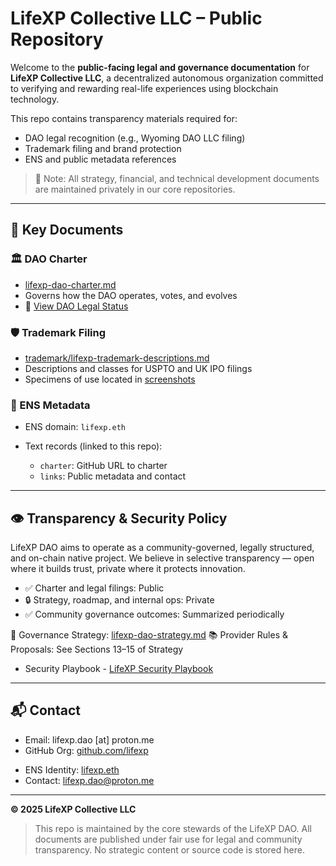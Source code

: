 # LifeXP Collective LLC – Public Repository

Welcome to the **public-facing legal and governance documentation** for **LifeXP Collective LLC**, a decentralized autonomous organization committed to verifying and rewarding real-life experiences using blockchain technology.

This repo contains transparency materials required for:

* DAO legal recognition (e.g., Wyoming DAO LLC filing)
* Trademark filing and brand protection
* ENS and public metadata references

> 🔐 Note: All strategy, financial, and technical development documents are maintained privately in our core repositories.

---

## 🔗 Key Documents

### 🏛 DAO Charter

* [lifexp-dao-charter.md](./legal/lifexp-dao-charter.md)
* Governs how the DAO operates, votes, and evolves
* 📄 [View DAO Legal Status](./legal/dao-legal-status.md)


### 🛡 Trademark Filing

* [trademark/lifexp-trademark-descriptions.md](./trademark/lifexp-trademark-descriptions.md)
* Descriptions and classes for USPTO and UK IPO filings
* Specimens of use located in [screenshots](./screenshots/README.md)

### 📎 ENS Metadata

* ENS domain: `lifexp.eth`
* Text records (linked to this repo):

  * `charter`: GitHub URL to charter
  * `links`: Public metadata and contact

---

## 👁 Transparency & Security Policy

LifeXP DAO aims to operate as a community-governed, legally structured, and on-chain native project. We believe in selective transparency — open where it builds trust, private where it protects innovation.

* ✅ Charter and legal filings: Public
* 🔒 Strategy, roadmap, and internal ops: Private
* ✅ Community governance outcomes: Summarized periodically

📄 Governance Strategy: [lifexp-dao-strategy.md](./lifexp-dao-strategy.md)
📚 Provider Rules & Proposals: See Sections 13–15 of Strategy

* Security Playbook - [LifeXP Security Playbook](./security/lifexp-security-playbook.md)

---

## 📬 Contact

* Email: lifexp.dao \[at] proton.me
* GitHub Org: [github.com/lifexp](https://github.com/lifexp)
- ENS Identity: [lifexp.eth](https://app.ens.domains/name/lifexp.eth)
- Contact: [lifexp.dao@proton.me](mailto:lifexp.dao@proton.me)

---

**© 2025 LifeXP Collective LLC**

> This repo is maintained by the core stewards of the LifeXP DAO. All documents are published under fair use for legal and community transparency. No strategic content or source code is stored here.
